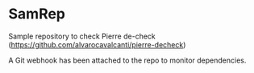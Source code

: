 # SamRep
Sample repository to check Pierre de-check (https://github.com/alvarocavalcanti/pierre-decheck)

A Git webhook has been attached to the repo to monitor dependencies.


